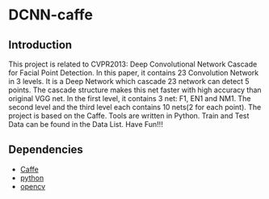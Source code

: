 # DCNN-caffe
## Introduction
This project is related to CVPR2013: Deep Convolutional Network Cascade for Facial Point Detection. In this paper, it contains 23 Convolution Network in 3 levels. It is a Deep Network which cascade 23 network can detect 5 points. The cascade structure makes this net faster with high accuracy than original VGG net.
In the first level, it contains 3 net: F1, EN1 and NM1.
The second level and the third level each contains 10 nets(2 for each point).
The project is based on the Caffe. Tools are written in Python. Train and Test Data can be found in the Data List.
Have Fun!!!
## Dependencies
* [Caffe](http://caffe.berkeleyvision.org)
* [python](https://www.python.org)
* [opencv](http://opencv.org)

